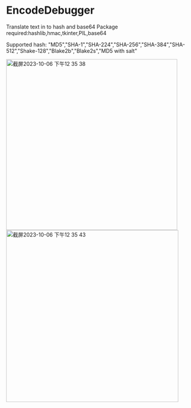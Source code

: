 # EncodeDebugger
Translate text in to hash and base64
Package required:hashlib,hmac,tkinter,PIL,base64


Supported hash:
"MD5","SHA-1","SHA-224","SHA-256","SHA-384","SHA-512","Shake-128","Blake2b","Blake2s","MD5 with salt"

<img width="461" alt="截屏2023-10-06 下午12 35 38" src="https://github.com/snowflake2432/EncodeDebugger/assets/147137312/1d245109-8994-421e-a1b7-d90ff0d060a2">
<img width="464" alt="截屏2023-10-06 下午12 35 43" src="https://github.com/snowflake2432/EncodeDebugger/assets/147137312/17386e43-5c24-48a2-aee0-0eaf31e3e3dc">
